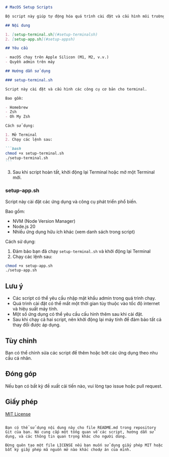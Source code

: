 ````markdown
# MacOS Setup Scripts

Bộ script này giúp tự động hóa quá trình cài đặt và cấu hình môi trường phát triển trên macOS, đặc biệt cho Apple Silicon Macs.

## Nội dung

1. [setup-terminal.sh](#setup-terminalsh)
2. [setup-app.sh](#setup-appsh)

## Yêu cầu

- macOS chạy trên Apple Silicon (M1, M2, v.v.)
- Quyền admin trên máy

## Hướng dẫn sử dụng

### setup-terminal.sh

Script này cài đặt và cấu hình các công cụ cơ bản cho terminal.

Bao gồm:

- Homebrew
- Zsh
- Oh My Zsh

Cách sử dụng:

1. Mở Terminal
2. Chạy các lệnh sau:

```bash
chmod +x setup-terminal.sh
./setup-terminal.sh
```
````

3. Sau khi script hoàn tất, khởi động lại Terminal hoặc mở một Terminal mới.

### setup-app.sh

Script này cài đặt các ứng dụng và công cụ phát triển phổ biến.

Bao gồm:

- NVM (Node Version Manager)
- Node.js 20
- Nhiều ứng dụng hữu ích khác (xem danh sách trong script)

Cách sử dụng:

1. Đảm bảo bạn đã chạy `setup-terminal.sh` và khởi động lại Terminal
2. Chạy các lệnh sau:

```bash
chmod +x setup-app.sh
./setup-app.sh
```

## Lưu ý

- Các script có thể yêu cầu nhập mật khẩu admin trong quá trình chạy.
- Quá trình cài đặt có thể mất một thời gian tùy thuộc vào tốc độ internet và hiệu suất máy tính.
- Một số ứng dụng có thể yêu cầu cấu hình thêm sau khi cài đặt.
- Sau khi chạy cả hai script, nên khởi động lại máy tính để đảm bảo tất cả thay đổi được áp dụng.

## Tùy chỉnh

Bạn có thể chỉnh sửa các script để thêm hoặc bớt các ứng dụng theo nhu cầu cá nhân.

## Đóng góp

Nếu bạn có bất kỳ đề xuất cải tiến nào, vui lòng tạo issue hoặc pull request.

## Giấy phép

[MIT License](LICENSE)

```

Bạn có thể sử dụng nội dung này cho file README.md trong repository Git của bạn. Nó cung cấp một tổng quan về các script, hướng dẫn sử dụng, và các thông tin quan trọng khác cho người dùng.

Đừng quên tạo một file LICENSE nếu bạn muốn sử dụng giấy phép MIT hoặc bất kỳ giấy phép mã nguồn mở nào khác chodự án của mình.
```
